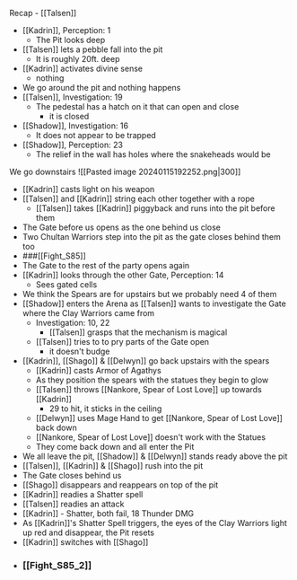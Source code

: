 Recap - [[Talsen]]

- [[Kadrin]], Perception: 1
	- The Pit looks deep
- [[Talsen]] lets a pebble fall into the pit
	- It is roughly 20ft. deep
- [[Kadrin]] activates divine sense
	- nothing
- We go around the pit and nothing happens
- [[Talsen]], Investigation: 19
	- The pedestal has a hatch on it that can open and close
		- it is closed
- [[Shadow]], Investigation: 16
	- It does not appear to be trapped
- [[Shadow]], Perception: 23
	- The relief in the wall has holes where the snakeheads would be

We go downstairs
![[Pasted image 20240115192252.png|300]]
- [[Kadrin]] casts light on his weapon
- [[Talsen]] and [[Kadrin]] string each other together with a rope
	- [[Talsen]] takes [[Kadrin]] piggyback and runs into the pit before them
- The Gate before us opens as the one behind us close
- Two Chultan Warriors step into the pit as the gate closes behind them too
-  ###[[Fight_S85]]
- The Gate to the rest of the party opens again
- [[Kadrin]] looks through the other Gate, Perception: 14
	- Sees gated cells
- We think the Spears are for upstairs but we probably need 4 of them
- [[Shadow]] enters the Arena as [[Talsen]] wants to investigate the Gate where the Clay Warriors came from
	- Investigation: 10, 22
		- [[Talsen]] grasps that the mechanism is magical
	- [[Talsen]] tries to to pry parts of the Gate open
		- it doesn't budge
- [[Kadrin]], [[Shago]] & [[Delwyn]] go back upstairs with the spears
	- [[Kadrin]] casts Armor of Agathys
	- As they position the spears with the statues they begin to glow
	- [[Talsen]] throws [[Nankore, Spear of Lost Love]] up towards [[Kadrin]]
		- 29 to hit, it sticks in the ceiling
	- [[Delwyn]] uses Mage Hand to get [[Nankore, Spear of Lost Love]] back down
	- [[Nankore, Spear of Lost Love]] doesn't work with the Statues
	- They come back down and all enter the Pit
- We all leave the pit, [[Shadow]] & [[Delwyn]] stands ready above the pit
- [[Talsen]], [[Kadrin]] & [[Shago]] rush into the pit
- The Gate closes behind us
- [[Shago]] disappears and reappears on top of the pit
- [[Kadrin]] readies a Shatter spell
- [[Talsen]] readies an attack
- [[Kadrin]] - Shatter, both fail, 18 Thunder DMG
- As [[Kadrin]]'s Shatter Spell triggers, the eyes of the Clay Warriors light up red and disappear, the Pit resets
- [[Kadrin]] switches with [[Shago]]
- ### [[Fight_S85_2]]